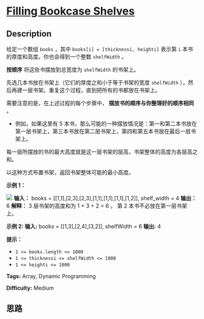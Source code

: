 # [Filling Bookcase Shelves][title]

## Description

给定一个数组 `books` ，其中 `books[i] = [thicknessi, heighti]` 表示第 `i`
本书的厚度和高度。你也会得到一个整数 `shelfWidth` 。

**按顺序**  将这些书摆放到总宽度为 `shelfWidth` 的书架上。

先选几本书放在书架上（它们的厚度之和小于等于书架的宽度 `shelfWidth` ），然后再建一层书架。重复这个过程，直到把所有的书都放在书架上。

需要注意的是，在上述过程的每个步骤中， **摆放书的顺序与你整理好的顺序相同** 。

  * 例如，如果这里有 5 本书，那么可能的一种摆放情况是：第一和第二本书放在第一层书架上，第三本书放在第二层书架上，第四和第五本书放在最后一层书架上。

每一层所摆放的书的最大高度就是这一层书架的层高，书架整体的高度为各层高之和。

以这种方式布置书架，返回书架整体可能的最小高度。



**示例 1：**

![](https://assets.leetcode.com/uploads/2019/06/24/shelves.png)
            **输入：** books = [[1,1],[2,3],[2,3],[1,1],[1,1],[1,1],[1,2]], shelf_width = 4    **输出：** 6    **解释：**    3 层书架的高度和为 1 + 3 + 2 = 6 。    第 2 本书不必放在第一层书架上。    

**示例 2:**
            **输入:** books = [[1,3],[2,4],[3,2]], shelfWidth = 6    **输出:** 4    



**提示：**

  * `1 <= books.length <= 1000`
  * `1 <= thicknessi <= shelfWidth <= 1000`
  * `1 <= heighti <= 1000`


**Tags:** Array, Dynamic Programming

**Difficulty:** Medium

## 思路

[title]: https://leetcode-cn.com/problems/filling-bookcase-shelves

